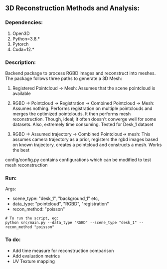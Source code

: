 ## 3D Reconstruction Methods and Analysis:

### Dependencies:
1) Open3D
2) Python=3.8.*
3) Pytorch
4) Cuda=12.*

### Description:
Backend package to process RGBD images and reconstruct into meshes. The package follows three paths to generate a 3D Mesh:
1) Registered Pointcloud -> Mesh: Assumes that the scene pointcloud is available

2) RGBD -> Pointcloud -> Registration -> Combined Pointcloud -> Mesh: Assumes nothing. Performs registration on multiple pointclouds and merges 
the optimized pointclouds. It then performs mesh reconstruction. Though, ideal; it often doesn't converge well for some datasets. Also, 
extremely time consuming. Tested for Desk_1 dataset

3) RGBD -> Assumed trajectory -> Combined Pointcloud-> mesh: This assumes camera trajectory as a prior, registers the rgbd images based on known trajectory, creates a pointcloud and constructs a mesh. Works the best

config/config.py contains configurations which can be modified to test mesh reconstruction

### Run:
Args:
- scene_type: "desk_1", "background_1" etc,
- data_type: "pointcloud", "RGBD", "registration"
- recon_method: "poisson"

```
# To run the script, eg:
python src/main.py --data_type "RGBD" --scene_type "desk_1" --recon_method "poisson"
```

### To do:

- Add time measure for reconstruction comparison
- Add evaluation metrics
- UV Texture mapping